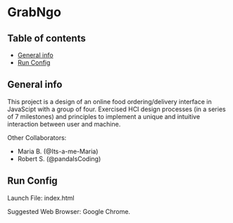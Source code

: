 # GrabNgo

## Table of contents
* [General info](#general-info)
* [Run Config](#run-config)

## General info
This project is a design of an online food ordering/delivery interface in JavaScipt 
with a group of four. Exercised HCI design processes (in a series of 7 milestones) and principles to implement a 
unique and intuitive interaction between user and machine.

Other Collaborators:
* Maria  B. (@Its-a-me-Maria)
* Robert S. (@pandaIsCoding)
	
## Run Config
Launch File: index.html

Suggested Web Browser: Google Chrome. 
